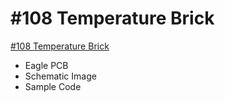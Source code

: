 # #108 Temperature Brick

[#108 Temperature Brick](http://fabo.io/108.html)

- Eagle PCB
- Schematic Image
- Sample Code